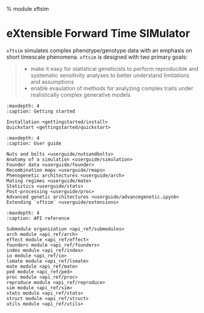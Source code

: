 % module xftsim

# eXtensible Forward Time SIMulator

`xftsim` simulates complex phenotype/genotype data with an emphasis on short timescale phenomena. `xftsim` is designed with two primary goals:

> - make it easy for statistical geneticists to perform reproducible and systematic sensitivity analyses to better understand limitations and assumptions
> - enable evaulation of methods for analyzing complex traits under realistically complex generative models

<!-- ```{toctree}
:maxdepth: 2

Getting started <gettingstarted/getting_started>
User guide <userguide/user_guide>
Example gallery <examples>
API reference <api>
```
 -->


```{toctree}
:maxdepth: 4
:caption: Getting started

Installation <gettingstarted/install>
Quickstart <gettingstarted/quickstart>
```

```{toctree}
:maxdepth: 4
:caption: User guide

Nuts and bolts <userguide/nutsandbolts>
Anatomy of a simulation <userguide/simulation>
Founder data <userguide/founder>
Recombination maps <userguide/rmaps>
Phenogenetic architectures <userguide/arch>
Mating regimes <userguide/mate>
Statistics <userguide/stats>
Post-processing <userguide/proc>
Advanced genetic architectures <userguide/advancegenetic.ipynb>
Extending `xftsim` <userguide/extensions>
```

```{toctree}
:maxdepth: 4
:caption: API reference

Submodule organization <api_ref/submodules>
arch module <api_ref/arch>
effect module <api_ref/effect>
founders module <api_ref/founders>
index module <api_ref/index>
io module <api_ref/io>
lsmate module <api_ref/lsmate>
mate module <api_ref/mate>
ped module <api_ref/ped>
proc module <api_ref/proc>
reproduce module <api_ref/reproduce>
sim module <api_ref/sim>
stats module <api_ref/stats>
struct module <api_ref/struct>
utils module <api_ref/utils>
```
